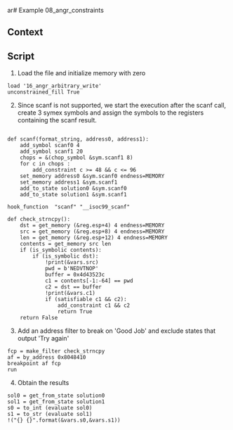 ar# Example 08_angr_constraints
## Context

## Script

1. Load the file and initialize memory with zero
```
load '16_angr_arbitrary_write'
unconstrained_fill True
```
2. Since scanf is not supported, we start the execution after the scanf call, create 3 symex symbols and assign the symbols to the registers containing the scanf result.
```

def scanf(format_string, address0, address1):
    add_symbol scanf0 4
    add_symbol scanf1 20
    chops = &(chop_symbol &sym.scanf1 8)
    for c in chops :
        add_constraint c >= 48 && c <= 96
    set_memory address0 &sym.scanf0 endness=MEMORY
    set_memory address1 &sym.scanf1
    add_to_state solution0 &sym.scanf0
    add_to_state solution1 &sym.scanf1

hook_function  "scanf" "__isoc99_scanf" 

def check_strncpy():
    dst = get_memory (&reg.esp+4) 4 endness=MEMORY
    src = get_memory (&reg.esp+8) 4 endness=MEMORY
    len = get_memory (&reg.esp+12) 4 endness=MEMORY
    contents = get_memory src len
    if (is_symbolic contents):
        if (is_symbolic dst):
            !print(&vars.src)
            pwd = b'NEDVTNOP'
            buffer = 0x4d43523c
            c1 = contents[-1:-64] == pwd
            c2 = dst == buffer
            !print(&vars.c1)
            if (satisfiable c1 && c2):
                add_constraint c1 && c2
                return True
    return False

```
3. Add an address filter to break on 'Good Job' and exclude states that output 'Try again'
```
fcp = make_filter check_strncpy
af = by_address 0x8048410
breakpoint af fcp
run
```

4. Obtain the results
```
sol0 = get_from_state solution0
sol1 = get_from_state solution1
s0 = to_int (evaluate sol0)
s1 = to_str (evaluate sol1)
!("{} {}".format(&vars.s0,&vars.s1))
```